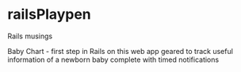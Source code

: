railsPlaypen
============

Rails musings

Baby Chart - first step in Rails on this web app geared to track useful information of a newborn baby complete with timed notifications
